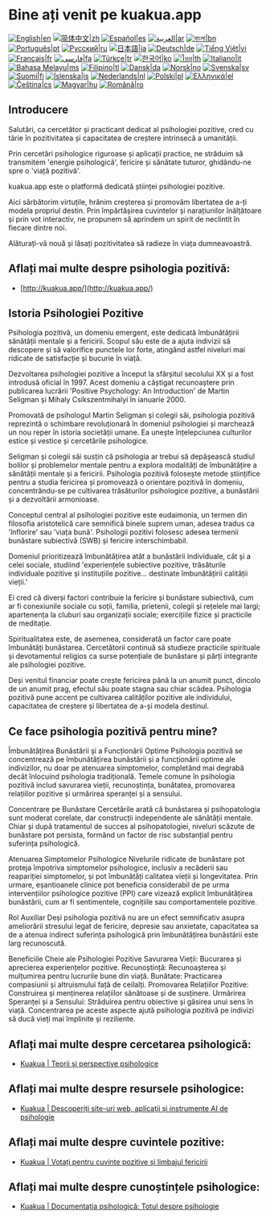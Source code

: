 # Bine ați venit pe kuakua.app

[![English|en](https://img.shields.io/badge/lang-en-green.svg)](README.md)
[![简体中文|zh](https://img.shields.io/badge/lang-zh-red.svg)](README.zh.md)
[![Español|es](https://img.shields.io/badge/lang-es-yellow.svg)](README.es.md)
[![العربية|ar](https://img.shields.io/badge/lang-ar-lightgrey.svg)](README.ar.md)
[![বাংলা|bn](https://img.shields.io/badge/lang-bn-blue.svg)](README.bn.md)
[![Português|pt](https://img.shields.io/badge/lang-pt-brightgreen.svg)](README.pt.md)
[![Русский|ru](https://img.shields.io/badge/lang-ru-darkblue.svg)](README.ru.md)
[![日本語|ja](https://img.shields.io/badge/lang-ja-orange.svg)](README.ja.md)
[![Deutsch|de](https://img.shields.io/badge/lang-de-black.svg)](README.de.md)
[![Tiếng Việt|vi](https://img.shields.io/badge/lang-vi-darkgreen.svg)](README.vi.md)
[![Français|fr](https://img.shields.io/badge/lang-fr-blue.svg)](README.fr.md)
[![فارسی|fa](https://img.shields.io/badge/lang-fa-purple.svg)](README.fa.md)
[![Türkçe|tr](https://img.shields.io/badge/lang-tr-darkred.svg)](README.tr.md)
[![한국어|ko](https://img.shields.io/badge/lang-ko-cyan.svg)](README.ko.md)
[![ไทย|th](https://img.shields.io/badge/lang-th-gold.svg)](README.th.md)
[![Italiano|it](https://img.shields.io/badge/lang-it-darkorange.svg)](README.it.md)
[![Bahasa Melayu|ms](https://img.shields.io/badge/lang-ms-teal.svg)](README.ms.md)
[![Filipino|tl](https://img.shields.io/badge/lang-tl-pink.svg)](README.tl.md)
[![Dansk|da](https://img.shields.io/badge/lang-da-darkblue.svg)](README.da.md)
[![Norsk|no](https://img.shields.io/badge/lang-no-lightblue.svg)](README.no.md)
[![Svenska|sv](https://img.shields.io/badge/lang-sv-darkgreen.svg)](README.sv.md)
[![Suomi|fi](https://img.shields.io/badge/lang-fi-blue.svg)](README.fi.md)
[![Íslenska|is](https://img.shields.io/badge/lang-is-darkred.svg)](README.is.md)
[![Nederlands|nl](https://img.shields.io/badge/lang-nl-orange.svg)](README.nl.md)
[![Polski|pl](https://img.shields.io/badge/lang-pl-purple.svg)](README.pl.md)
[![Ελληνικά|el](https://img.shields.io/badge/lang-el-lightblue.svg)](README.el.md)
[![Čeština|cs](https://img.shields.io/badge/lang-cs-darkblue.svg)](README.cs.md)
[![Magyar|hu](https://img.shields.io/badge/lang-hu-red.svg)](README.hu.md)
[![Română|ro](https://img.shields.io/badge/lang-ro-green.svg)](README.ro.md)

## Introducere

Salutări, ca cercetător și practicant dedicat al psihologiei pozitive, cred cu tărie în pozitivitatea și capacitatea de creștere intrinsecă a umanității.

Prin cercetări psihologice riguroase și aplicații practice, ne străduim să transmitem 'energie psihologică', fericire și sănătate tuturor, ghidându-ne spre o 'viață pozitivă'.

kuakua.app este o platformă dedicată științei psihologiei pozitive.

Aici sărbătorim virtuțile, hrănim creșterea și promovăm libertatea de a-ți modela propriul destin. Prin împărtășirea cuvintelor și narațiunilor înălțătoare și prin vot interactiv, ne propunem să aprindem un spirit de neclintit în fiecare dintre noi.

Alăturați-vă nouă și lăsați pozitivitatea să radieze în viața dumneavoastră.

## Aflați mai multe despre psihologia pozitivă:

- [http://kuakua.app/](http://kuakua.app/)

## Istoria Psihologiei Pozitive

Psihologia pozitivă, un domeniu emergent, este dedicată îmbunătățirii sănătății mentale și a fericirii. Scopul său este de a ajuta indivizii să descopere și să valorifice punctele lor forte, atingând astfel niveluri mai ridicate de satisfacție și bucurie în viață.

Dezvoltarea psihologiei pozitive a început la sfârșitul secolului XX și a fost introdusă oficial în 1997. Acest domeniu a câștigat recunoaștere prin publicarea lucrării 'Positive Psychology: An Introduction' de Martin Seligman și Mihaly Csikszentmihalyi în ianuarie 2000.

Promovată de psihologul Martin Seligman și colegii săi, psihologia pozitivă reprezintă o schimbare revoluționară în domeniul psihologiei și marchează un nou reper în istoria societății umane. Ea unește înțelepciunea culturilor estice și vestice și cercetările psihologice.

Seligman și colegii săi susțin că psihologia ar trebui să depășească studiul bolilor și problemelor mentale pentru a explora modalități de îmbunătățire a sănătății mentale și a fericirii. Psihologia pozitivă folosește metode științifice pentru a studia fericirea și promovează o orientare pozitivă în domeniu, concentrându-se pe cultivarea trăsăturilor psihologice pozitive, a bunăstării și a dezvoltării armonioase.

Conceptul central al psihologiei pozitive este eudaimonia, un termen din filosofia aristotelică care semnifică binele suprem uman, adesea tradus ca 'înflorire' sau 'viața bună'. Psihologii pozitivi folosesc adesea termenii bunăstare subiectivă (SWB) și fericire interschimbabil.

Domeniul prioritizează îmbunătățirea atât a bunăstării individuale, cât și a celei sociale, studiind 'experiențele subiective pozitive, trăsăturile individuale pozitive și instituțiile pozitive... destinate îmbunătățirii calității vieții.'

Ei cred că diverși factori contribuie la fericire și bunăstare subiectivă, cum ar fi conexiunile sociale cu soții, familia, prietenii, colegii și rețelele mai largi; apartenența la cluburi sau organizații sociale; exercițiile fizice și practicile de meditație.

Spiritualitatea este, de asemenea, considerată un factor care poate îmbunătăți bunăstarea. Cercetătorii continuă să studieze practicile spirituale și devotamentul religios ca surse potențiale de bunăstare și părți integrante ale psihologiei pozitive.

Deși venitul financiar poate crește fericirea până la un anumit punct, dincolo de un anumit prag, efectul său poate stagna sau chiar scădea. Psihologia pozitivă pune accent pe cultivarea calităților pozitive ale individului, capacitatea de creștere și libertatea de a-și modela destinul.

## Ce face psihologia pozitivă pentru mine?

Îmbunătățirea Bunăstării și a Funcționării Optime Psihologia pozitivă se concentrează pe îmbunătățirea bunăstării și a funcționării optime ale indivizilor, nu doar pe atenuarea simptomelor, completând mai degrabă decât înlocuind psihologia tradițională. Temele comune în psihologia pozitivă includ savurarea vieții, recunoștința, bunătatea, promovarea relațiilor pozitive și urmărirea speranței și a sensului.

Concentrare pe Bunăstare Cercetările arată că bunăstarea și psihopatologia sunt moderat corelate, dar construcții independente ale sănătății mentale. Chiar și după tratamentul de succes al psihopatologiei, niveluri scăzute de bunăstare pot persista, formând un factor de risc substanțial pentru suferința psihologică.

Atenuarea Simptomelor Psihologice Nivelurile ridicate de bunăstare pot proteja împotriva simptomelor psihologice, inclusiv a recăderii sau reapariției simptomelor, și pot îmbunătăți calitatea vieții și longevitatea. Prin urmare, eșantioanele clinice pot beneficia considerabil de pe urma intervențiilor psihologice pozitive (PPI) care vizează explicit îmbunătățirea bunăstării, cum ar fi sentimentele, cognițiile sau comportamentele pozitive.

Rol Auxiliar Deși psihologia pozitivă nu are un efect semnificativ asupra ameliorării stresului legat de fericire, depresie sau anxietate, capacitatea sa de a atenua indirect suferința psihologică prin îmbunătățirea bunăstării este larg recunoscută.

Beneficiile Cheie ale Psihologiei Pozitive Savurarea Vieții: Bucurarea și aprecierea experiențelor pozitive. Recunoștință: Recunoașterea și mulțumirea pentru lucrurile bune din viață. Bunătate: Practicarea compasiunii și altruismului față de ceilalți. Promovarea Relațiilor Pozitive: Construirea și menținerea relațiilor sănătoase și de susținere. Urmărirea Speranței și a Sensului: Străduirea pentru obiective și găsirea unui sens în viață. Concentrarea pe aceste aspecte ajută psihologia pozitivă pe indivizi să ducă vieți mai împlinite și reziliente.

## Aflați mai multe despre cercetarea psihologică:

- [Kuakua | Teorii și perspective psihologice](http://kuakua.app/theories-insights)

## Aflați mai multe despre resursele psihologice:

- [Kuakua | Descoperiți site-uri web, aplicații și instrumente AI de psihologie](http://kuakua.app/explore)

## Aflați mai multe despre cuvintele pozitive:

- [Kuakua | Votați pentru cuvinte pozitive și limbajul fericirii](http://kuakua.app/vote)

## Aflați mai multe despre cunoștințele psihologice:

- [Kuakua | Documentația psihologică: Totul despre psihologie](http://kuakua.app/docs)
